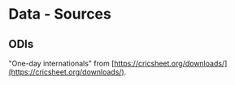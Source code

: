# Data - Sources

## ODIs

"One-day internationals" from [https://cricsheet.org/downloads/](https://cricsheet.org/downloads/).
